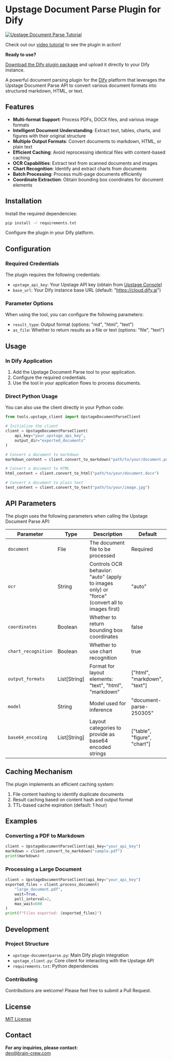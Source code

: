 # Upstage Document Parse Plugin for Dify

[![Upstage Document Parse Tutorial](https://img.youtube.com/vi/xWG4nYBZTsE/0.jpg)](https://youtu.be/xWG4nYBZTsE)

Check out our [video tutorial](https://youtu.be/xWG4nYBZTsE) to see the plugin in action!

**Ready to use?**

[Download the Dify plugin package](https://www.dropbox.com/scl/fi/ehbl0zmd409njmq2tmya3/upstage-documentparse.difypkg?rlkey=my8l73m70emtnc9fi1mo0tvg7&st=a10wvxty&dl=0) and upload it directly to your Dify instance.

A powerful document parsing plugin for the [Dify](https://dify.ai) platform that leverages the Upstage Document Parse API to convert various document formats into structured markdown, HTML, or text.

## Features

- **Multi-format Support**: Process PDFs, DOCX files, and various image formats
- **Intelligent Document Understanding**: Extract text, tables, charts, and figures with their original structure
- **Multiple Output Formats**: Convert documents to markdown, HTML, or plain text
- **Efficient Caching**: Avoid reprocessing identical files with content-based caching
- **OCR Capabilities**: Extract text from scanned documents and images
- **Chart Recognition**: Identify and extract charts from documents
- **Batch Processing**: Process multi-page documents efficiently
- **Coordinate Extraction**: Obtain bounding box coordinates for document elements

## Installation

Install the required dependencies:

```bash
pip install -r requirements.txt
```

Configure the plugin in your Dify platform.

## Configuration

### Required Credentials

The plugin requires the following credentials:

- `upstage_api_key`: Your Upstage API key (obtain from [Upstage Console](https://console.upstage.ai))
- `base_url`: Your Dify instance base URL (default: "https://cloud.dify.ai")

### Parameter Options

When using the tool, you can configure the following parameters:

- `result_type`: Output format (options: "md", "html", "text")
- `as_file`: Whether to return results as a file or text (options: "file", "text")

## Usage

### In Dify Application

1. Add the Upstage Document Parse tool to your application.
2. Configure the required credentials.
3. Use the tool in your application flows to process documents.

### Direct Python Usage

You can also use the client directly in your Python code:

```python
from tools.upstage_client import UpstageDocumentParseClient

# Initialize the client
client = UpstageDocumentParseClient(
    api_key="your_upstage_api_key",
    output_dir="exported_documents"
)

# Convert a document to markdown
markdown_content = client.convert_to_markdown("path/to/your/document.pdf")

# Convert a document to HTML
html_content = client.convert_to_html("path/to/your/document.docx")

# Convert a document to plain text
text_content = client.convert_to_text("path/to/your/image.jpg")
```

## API Parameters

The plugin uses the following parameters when calling the Upstage Document Parse API:

| Parameter | Type | Description | Default |
|-----------|------|-------------|---------|
| `document` | File | The document file to be processed | Required |
| `ocr` | String | Controls OCR behavior: "auto" (apply to images only) or "force" (convert all to images first) | "auto" |
| `coordinates` | Boolean | Whether to return bounding box coordinates | false |
| `chart_recognition` | Boolean | Whether to use chart recognition | true |
| `output_formats` | List[String] | Format for layout elements: "text", "html", "markdown" | ["html", "markdown", "text"] |
| `model` | String | Model used for inference | "document-parse-250305" |
| `base64_encoding` | List[String] | Layout categories to provide as base64 encoded strings | ["table", "figure", "chart"] |

## Caching Mechanism

The plugin implements an efficient caching system:

1. File content hashing to identify duplicate documents
2. Result caching based on content hash and output format
3. TTL-based cache expiration (default: 1 hour)

## Examples

### Converting a PDF to Markdown

```python
client = UpstageDocumentParseClient(api_key="your_api_key")
markdown = client.convert_to_markdown("sample.pdf")
print(markdown)
```

### Processing a Large Document

```python
client = UpstageDocumentParseClient(api_key="your_api_key")
exported_files = client.process_document(
    "large_document.pdf",
    wait=True,
    poll_interval=2,
    max_wait=600
)
print(f"Files exported: {exported_files}")
```

## Development

### Project Structure

- `upstage-documentparse.py`: Main Dify plugin integration
- `upstage_client.py`: Core client for interacting with the Upstage API
- `requirements.txt`: Python dependencies

### Contributing

Contributions are welcome! Please feel free to submit a Pull Request.

## License

[MIT License](LICENSE.md)

## Contact

**For any inquiries, please contact:**  
dev@brain-crew.com




